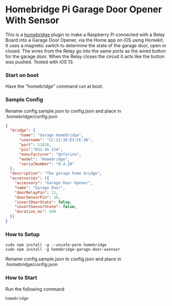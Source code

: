 # Homebridge Pi Garage Door Opener With Sensor


This is a [homebridge](https://github.com/nfarina/homebridge) plugin to make a Raspberry Pi connected with a Relay Board into a Garage Door Opener, via the Home app on iOS using Homekit.  It uses a magnetic switch to determine the state of the garage door, open or closed. The wires from the Relay go into the same ports as the wired button for the garage door. When the Relay closes the circuit it acts like the button was pushed. Tested with iOS 13.


### Start on boot

Have the "homebridge" command run at boot.


### Sample Config

Rename config.sample.json to config.json and place in .homebridge/config.json

```json
{
  "bridge": {
      "name": "Garage Homebridge",
      "username": "CC:22:3D:E3:CE:30",
      "port": 51826,
      "pin":"031-45-154",
      "manufacturer": "@nfarina",
      "model": "Homebridge",
      "serialNumber": "0.4.20"
  },
  "description": "The garage home bridge",
  "accessories": [{
    "accessory": "Garage Door Opener",
    "name": "Garage Door",
    "doorRelayPin": 11,
    "doorSensorPin": 16,
    "invertDoorState": false,
    "invertSensorState": false,
    "duration_ms": 500
  }]
}
```

### How to Setup

```
sudo npm install -g --unsafe-perm homebridge
sudo npm install -g homebridge-garage-door-wsensor
```
Rename config.sample.json to config.json and place in .homebridge/config.json


### How to Start
Run the following command
```
homebridge
```